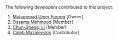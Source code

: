 The following developers contributed to this project:

1. [Muhammad Umer Farooq](https://github.com/Lablnet) [Owner]
2. [Ossama Mehmood](https://www.fiverr.com/ossamamehmood) [Member]
3. [Chun-Sheng, Li](https://github.com/peter279k) [Member]
4. [Caleb Mazalevskis](https://github.com/Maikuolan) [Contributor]


